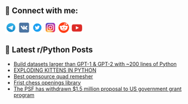 ## 🔎 Connect with me:
[<img src="https://github.com/bullbesh/bullbesh/blob/main/images/Telegram.png" width="32" height="32" />](https://t.me/bullbesh)
[<img src="https://github.com/bullbesh/bullbesh/blob/main/images/VK.png" width="32" height="32" />](https://vk.com/bullbesh)
[<img src="https://github.com/bullbesh/bullbesh/blob/main/images/Twitter.png" width="32" height="32" />](https://twitter.com/bullbesh1)
[<img src="https://github.com/bullbesh/bullbesh/blob/main/images/Instagram.png" width="32" height="32" />](https://www.instagram.com/bullbesh)
[<img src="https://github.com/bullbesh/bullbesh/blob/main/images/Reddit.png" width="32" height="32" />](https://www.reddit.com/user/bullbesh)
[<img src="https://github.com/bullbesh/bullbesh/blob/main/images/YouTube.png" width="32" height="32" />](https://www.youtube.com/channel/UCtfjRs6uzgq5mfm8S06WTcg)

## 📕 Latest r/Python Posts
<!-- BLOG-POST-LIST:START -->
- [Build datasets larger than GPT-1 &amp; GPT-2 with ~200 lines of Python](https://www.reddit.com/r/Python/comments/1ohn0fy/build_datasets_larger_than_gpt1_gpt2_with_200/)
- [EXPLODING KITTENS IN PYTHON](https://www.reddit.com/r/Python/comments/1ohkyue/exploding_kittens_in_python/)
- [Best opensource quad remesher](https://www.reddit.com/r/Python/comments/1ohjw99/best_opensource_quad_remesher/)
- [Frist chess openings library](https://www.reddit.com/r/Python/comments/1ohiwaw/frist_chess_openings_library/)
- [The PSF has withdrawn $1.5 million proposal to US government grant program](https://www.reddit.com/r/Python/comments/1ohh6v2/the_psf_has_withdrawn_15_million_proposal_to_us/)
<!-- BLOG-POST-LIST:END -->
